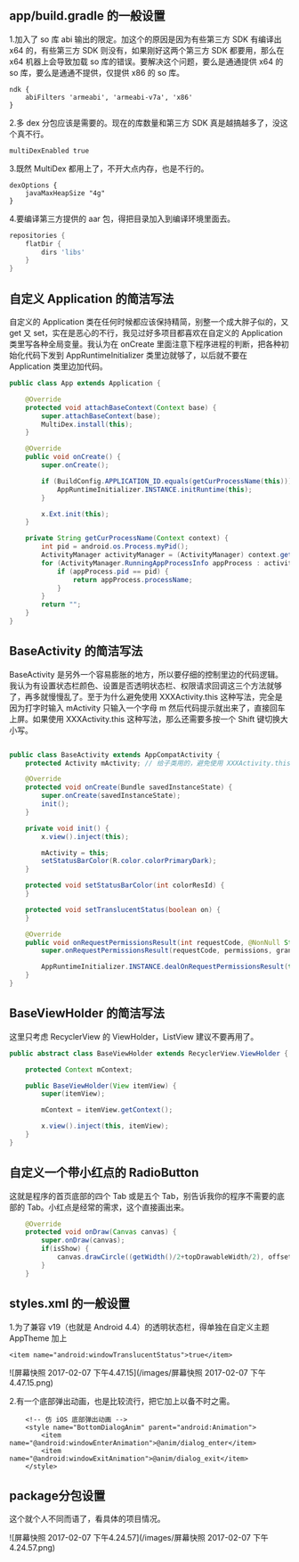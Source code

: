 ## app/build.gradle 的一般设置

1.加入了 so 库 abi 输出的限定。加这个的原因是因为有些第三方 SDK 有编译出 x64 的，有些第三方 SDK 则没有，如果刚好这两个第三方 SDK 都要用，那么在 x64 机器上会导致加载 so 库的错误。要解决这个问题，要么是通通提供 x64 的 so 库，要么是通通不提供，仅提供 x86 的 so 库。

```gr
ndk {
    abiFilters 'armeabi', 'armeabi-v7a', 'x86'
}
```

2.多 dex 分包应该是需要的。现在的库数量和第三方 SDK 真是越搞越多了，没这个真不行。

```gr
multiDexEnabled true
```

3.既然 MultiDex 都用上了，不开大点内存，也是不行的。

```gr
dexOptions {
    javaMaxHeapSize "4g"
}
```

4.要编译第三方提供的 aar 包，得把目录加入到编译环境里面去。

```groovy
repositories {
    flatDir {
        dirs 'libs'
    }
}
```



## 自定义 Application 的简洁写法

自定义的 Application 类在任何时候都应该保持精简，别整一个成大胖子似的，又 get 又 set，实在是恶心的不行，我见过好多项目都喜欢在自定义的 Application 类里写各种全局变量。我认为在 onCreate 里面注意下程序进程的判断，把各种初始化代码下发到 AppRuntimeInitializer 类里边就够了，以后就不要在 Application 类里边加代码。

```java
public class App extends Application {

    @Override
    protected void attachBaseContext(Context base) {
        super.attachBaseContext(base);
        MultiDex.install(this);
    }

    @Override
    public void onCreate() {
        super.onCreate();

        if (BuildConfig.APPLICATION_ID.equals(getCurProcessName(this))) {
            AppRuntimeInitializer.INSTANCE.initRuntime(this);
        }

        x.Ext.init(this);
    }

    private String getCurProcessName(Context context) {
        int pid = android.os.Process.myPid();
        ActivityManager activityManager = (ActivityManager) context.getSystemService(Context.ACTIVITY_SERVICE);
        for (ActivityManager.RunningAppProcessInfo appProcess : activityManager.getRunningAppProcesses()) {
            if (appProcess.pid == pid) {
                return appProcess.processName;
            }
        }
        return "";
    }
}
```



## BaseActivity 的简洁写法

BaseActivity 是另外一个容易膨胀的地方，所以要仔细的控制里边的代码逻辑。我认为有设置状态栏颜色、设置是否透明状态栏、权限请求回调这三个方法就够了，再多就慢慢乱了。至于为什么避免使用 XXXActivity.this 这种写法，完全是因为打字时输入 mActivity 只输入一个字母 m 然后代码提示就出来了，直接回车上屏。如果使用 XXXActivity.this 这种写法，那么还需要多按一个 Shift 键切换大小写。

```java

public class BaseActivity extends AppCompatActivity {
    protected Activity mActivity; // 给子类用的，避免使用 XXXActivity.this 这种写法

    @Override
    protected void onCreate(Bundle savedInstanceState) {
        super.onCreate(savedInstanceState);
        init();
    }

    private void init() {
        x.view().inject(this);

        mActivity = this;
        setStatusBarColor(R.color.colorPrimaryDark);
    }

    protected void setStatusBarColor(int colorResId) {
    }

    protected void setTranslucentStatus(boolean on) {
    }

    @Override
    public void onRequestPermissionsResult(int requestCode, @NonNull String[] permissions, @NonNull int[] grantResults) {
        super.onRequestPermissionsResult(requestCode, permissions, grantResults);

        AppRuntimeInitializer.INSTANCE.dealOnRequestPermissionsResult(this, requestCode, permissions, grantResults);
    }
}
```



## BaseViewHolder 的简洁写法

这里只考虑 RecyclerView 的 ViewHolder，ListView 建议不要再用了。

```java
public abstract class BaseViewHolder extends RecyclerView.ViewHolder {

    protected Context mContext;

    public BaseViewHolder(View itemView) {
        super(itemView);

        mContext = itemView.getContext();

        x.view().inject(this, itemView);
    }
}
```



## 自定义一个带小红点的 RadioButton

这就是程序的首页底部的四个 Tab 或是五个 Tab，别告诉我你的程序不需要的底部的 Tab。小红点是经常的需求，这个直接画出来。

```java
    @Override
    protected void onDraw(Canvas canvas) {
        super.onDraw(canvas);
        if(isShow) {
            canvas.drawCircle((getWidth()/2+topDrawableWidth/2), offset, radius, paint);
        }
    }
```



## styles.xml 的一般设置

1.为了兼容 v19（也就是 Android 4.4）的透明状态栏，得单独在自定义主题  AppTheme 加上

```xm
<item name="android:windowTranslucentStatus">true</item>
```

![屏幕快照 2017-02-07 下午4.47.15](/images/屏幕快照 2017-02-07 下午4.47.15.png)

2.有一个底部弹出动画，也是比较流行，把它加上以备不时之需。

```xm
    <!-- 仿 iOS 底部弹出动画 -->
    <style name="BottomDialogAnim" parent="android:Animation">
        <item name="@android:windowEnterAnimation">@anim/dialog_enter</item>
        <item name="@android:windowExitAnimation">@anim/dialog_exit</item>
    </style>
```



## package分包设置

这个就个人不同而语了，看具体的项目情况。

![屏幕快照 2017-02-07 下午4.24.57](/images/屏幕快照 2017-02-07 下午4.24.57.png)

